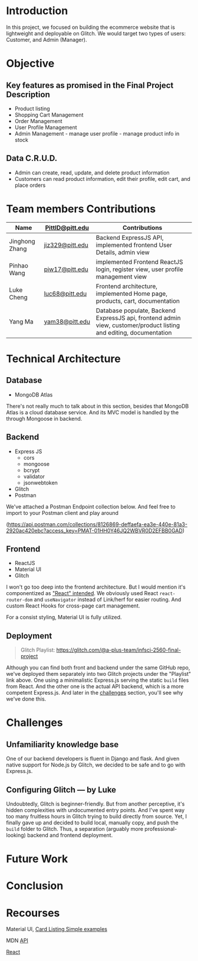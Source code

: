 # Introduction

In this project, we focused on building the ecommerce website that is lightweight and deployable on Glitch. We would target two types of users: Customer, and Admin (Manager).

# Objective

## Key features as promised in the Final Project Description

- Product listing
- Shopping Cart Management
- Order Management
- User Profile Management
- Admin Management - manage user profile - manage product info in stock

## Data C.R.U.D.

- Admin can create, read, update, and delete product information
- Customers can read product information, edit their profile, edit cart, and place orders

# Team members Contributions

| Name           | PittID@pitt.edu | Contributions                                                                                                      |
|----------------|-----------------|--------------------------------------------------------------------------------------------------------------------|
| Jinghong Zhang | jiz329@pitt.edu | Backend ExpressJS API, implemented frontend User Details, admin view                                               |
| Pinhao Wang    | piw17@pitt.edu  | implemented Frontend ReactJS login, register view, user profile management view                                    |
| Luke Cheng     | luc68@pitt.edu  | Frontend architecture, implemented Home page, products, cart, documentation                                        |
| Yang Ma        | yam38@pitt.edu  | Database populate, Backend ExpressJS api, frontend admin view, customer/product listing and editing, documentation |

# Technical Architecture

## Database

- MongoDB Atlas

There's not really much to talk about in this section, besides that MongoDB Atlas is a cloud database service. And its MVC model is handled by the through Mongoose in backend.

## Backend

- Express JS
    - cors
    - mongoose
    - bcrypt
    - validator
    - jsonwebtoken
- Glitch
- Postman

We've attached a Postman Endpoint collection below. And feel free to import to your Postman client and play around

(https://api.postman.com/collections/8126869-deffaefa-ea3e-440e-81a3-2920ac420ebc?access_key=PMAT-01HH0Y46JQ2WBVR0D2EFBB0GAD)

## Frontend

- ReactJS
- Material UI
- Glitch

I won't go too deep into the frontend architecture. But I would mention it's componentized as ["React" intended](https://react.dev/learn/thinking-in-react). We obviously used React `react-router-dom` and `useNavigator` instead of Link/herf for easier routing. And custom React Hooks for cross-page cart management.

For a consist styling, Material UI is fully utilized.

## Deployment

> Glitch Playlist: https://glitch.com/@a-plus-team/infsci-2560-final-project

Although you can find both front and backend under the same GitHub repo, we've deployed them separately into two Glitch projects under the "Playlist" link above. One using a minimalistic Express.js serving the static `build` files from React. And the other one is the actual API backend, which is a more competent Express.js. And later in the [challenges](#configuring-glitch--by-luke) section, you'll see why we've done this.

# Challenges

## Unfamiliarity knowledge base

One of our backend developers is fluent in Django and flask. And given native support for Node.js by Glitch, we decided to be safe and to go with Express.js.

## Configuring Glitch — by Luke

Undoubtedly, Glitch is beginner-friendly. But from another perceptive, it's hidden complexities with undocumented entry points. And I've spent way too many fruitless hours in Glitch trying to build directly from source. Yet, I finally gave up and decided to build local, manually copy, and push the `build` folder to Glitch. Thus, a separation (arguably more professional-looking) backend and frontend deployment.

# Future Work

# Conclusion

# Recourses

Material UI, [Card Listing Simple examples](https://codesandbox.io/p/sandbox/infinite-scroll-react-material-ui-zpuj3?file=%2Fsrc%2Findex.js%3A9%2C12)

MDN [API](https://developer.mozilla.org/en-US/docs/Web/API/)

[React](https://react.dev)

